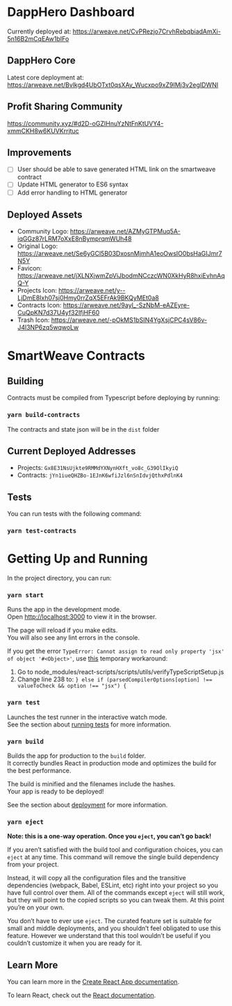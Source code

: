 # DappHero Dashboard
Currently deployed at: https://arweave.net/CvPRezjo7CrvhRebqbiadAmXi-5n16B2mCqEAw1bIFo

## DappHero Core
Latest core deployment at: https://arweave.net/Bvlkgd4UbOTxt0qsXAy_Wucxpo9xZ9IMj3v2egIDWNI

## Profit Sharing Community
https://community.xyz/#d2D-oGZIHnuYzNtFnKtUVY4-xmmCKH8w6KUVKrrjtuc

## Improvements
- [ ] User should be able to save generated HTML link on the smartweave contract
- [ ] Update HTML generator to ES6 syntax
- [ ] Add error handling to HTML generator

## Deployed Assets
- Community Logo: https://arweave.net/AZMyGTPMuq5A-iqGGz87rLRM7oXxE8nBymprqmWUh48
- Original Logo: https://arweave.net/Se6yGCl5B03DxosnMjmhA1eoOwsIO0bsHaGIJmr7N5Y
- Favicon: https://arweave.net/jXLNXjwmZpViJbodmNCczcWN0XkHyR8hxiEvhnAqQ-Y
- Projects Icon: https://arweave.net/y--LjDmE8Ixh07sj0Hmy0rrZqX5EFrAk9BKQyMEt0a8
- Contracts Icon: https://arweave.net/9ayl_-SzNbM-eAZEyre-CuQpKN7d37U4yf32IfjHF60
- Trash Icon: https://arweave.net/-pOkMS1bSIN4YgXsjCPC4sV86v-J4l3NP6zq5wqwoLw

# SmartWeave Contracts

## Building
Contracts must be compiled from Typescript before deploying by running:

### `yarn build-contracts`
The contracts and state json will be in the `dist` folder
## Current Deployed Addresses
- Projects: `Gx8E31NsUjkte9RMMdYXNynHXft_vo8c_G39OlIkyiQ`
- Contracts: `jYn1iueQHZBo-1EJnK6wfiJzl6nSnIdvjQthxPdlnK4`

## Tests
 You can run tests with the following command:
### `yarn test-contracts`

# Getting Up and Running

In the project directory, you can run:

### `yarn start`

Runs the app in the development mode.\
Open [http://localhost:3000](http://localhost:3000) to view it in the browser.

The page will reload if you make edits.\
You will also see any lint errors in the console.

If you get the error `TypeError: Cannot assign to read only property 'jsx' of object '#<Object>'`, use [this](https://github.com/facebook/create-react-app/issues/9868#issuecomment-723576740) temporary workaround:

1. Go to node_modules/react-scripts/scripts/utils/verifyTypeScriptSetup.js
2. Change line 238 to: `} else if (parsedCompilerOptions[option] !== valueToCheck && option !== "jsx") {`

### `yarn test`

Launches the test runner in the interactive watch mode.\
See the section about [running tests](https://facebook.github.io/create-react-app/docs/running-tests) for more information.

### `yarn build`

Builds the app for production to the `build` folder.\
It correctly bundles React in production mode and optimizes the build for the best performance.

The build is minified and the filenames include the hashes.\
Your app is ready to be deployed!

See the section about [deployment](https://facebook.github.io/create-react-app/docs/deployment) for more information.

### `yarn eject`

**Note: this is a one-way operation. Once you `eject`, you can’t go back!**

If you aren’t satisfied with the build tool and configuration choices, you can `eject` at any time. This command will remove the single build dependency from your project.

Instead, it will copy all the configuration files and the transitive dependencies (webpack, Babel, ESLint, etc) right into your project so you have full control over them. All of the commands except `eject` will still work, but they will point to the copied scripts so you can tweak them. At this point you’re on your own.

You don’t have to ever use `eject`. The curated feature set is suitable for small and middle deployments, and you shouldn’t feel obligated to use this feature. However we understand that this tool wouldn’t be useful if you couldn’t customize it when you are ready for it.

## Learn More

You can learn more in the [Create React App documentation](https://facebook.github.io/create-react-app/docs/getting-started).

To learn React, check out the [React documentation](https://reactjs.org/).
